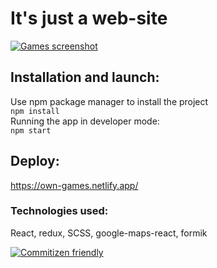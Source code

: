 # It's just a web-site
[![Games screenshot](https://res.cloudinary.com/dv4fxot90/image/upload/v1601552614/Screenshot_2020-10-01_at_14.43.23_lrd31a.png)](https://own-games.netlify.app/)  
## Installation and launch:
Use npm package manager to install the project  
`npm install`  
Running the app in developer mode:  
`npm start`  
## Deploy:
https://own-games.netlify.app/
### Technologies used:
React, redux, SCSS, google-maps-react, formik


[![Commitizen friendly](https://img.shields.io/badge/commitizen-friendly-brightgreen.svg)](http://commitizen.github.io/cz-cli/)
